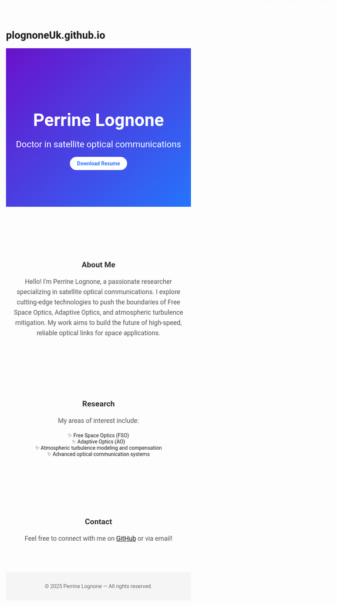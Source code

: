 # plognoneUk.github.io

<!DOCTYPE html>
<html lang="en">
<head>
  <meta charset="UTF-8">
  <meta name="viewport" content="width=device-width, initial-scale=1">
  <title>Perrine Lognone | Optical Communications Researcher</title>
  <link href="https://fonts.googleapis.com/css2?family=Roboto:wght@300;700&display=swap" rel="stylesheet">
  <style>
    body {
      margin: 0;
      font-family: 'Roboto', sans-serif;
      scroll-behavior: smooth;
    }
    header {
      background: linear-gradient(135deg, #6a11cb 0%, #2575fc 100%);
      color: white;
      text-align: center;
      padding: 100px 20px;
    }
    header h1 {
      font-size: 3rem;
      margin-bottom: 10px;
    }
    header p {
      font-size: 1.5rem;
      margin-bottom: 20px;
    }
    .button {
      display: inline-block;
      padding: 10px 20px;
      background: white;
      color: #2575fc;
      font-weight: bold;
      text-decoration: none;
      border-radius: 30px;
      transition: background 0.3s;
    }
    .button:hover {
      background: #e0e0e0;
    }
    section {
      padding: 60px 20px;
      max-width: 800px;
      margin: auto;
    }
    section h2 {
      text-align: center;
      color: #333;
      margin-bottom: 20px;
    }
    section p {
      text-align: center;
      font-size: 1.1rem;
      line-height: 1.6;
      color: #555;
    }
    footer {
      text-align: center;
      padding: 30px 10px;
      background: #f5f5f5;
      color: #666;
      font-size: 0.9rem;
    }
    nav {
      position: fixed;
      top: 20px;
      right: 20px;
    }
    nav a {
      color: white;
      margin-left: 15px;
      text-decoration: none;
      font-weight: bold;
      font-size: 1rem;
    }
  </style>
</head>
<body>

<header id="home">
  <nav>
    <a href="#about">About</a>
    <a href="#research">Research</a>
    <a href="#contact">Contact</a>
  </nav>
  <h1>Perrine Lognone</h1>
  <p>Doctor in satellite optical communications</p>
  <a href="#" class="button">Download Resume</a>
</header>

<section id="about">
  <h2>About Me</h2>
  <p>Hello! I'm Perrine Lognone, a passionate researcher specializing in satellite optical communications. I explore cutting-edge technologies to push the boundaries of Free Space Optics, Adaptive Optics, and atmospheric turbulence mitigation. My work aims to build the future of high-speed, reliable optical links for space applications.</p>
</section>

<section id="research">
  <h2>Research</h2>
  <p>My areas of interest include:</p>
  <ul style="list-style: none; padding: 0; text-align: center;">
    <li>✨ Free Space Optics (FSO)</li>
    <li>✨ Adaptive Optics (AO)</li>
    <li>✨ Atmospheric turbulence modeling and compensation</li>
    <li>✨ Advanced optical communication systems</li>
  </ul>
</section>

<section id="contact">
  <h2>Contact</h2>
  <p>Feel free to connect with me on <a href="https://github.com/" target="_blank">GitHub</a> or via email!</p>
</section>

<footer>
  © 2025 Perrine Lognone — All rights reserved.
</footer>

</body>
</html>
